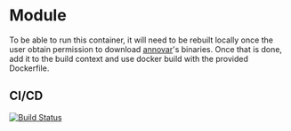 # Module

To be able to run this container, it will need to be rebuilt locally once the user obtain permission to download [annovar](https://www.openbioinformatics.org/annovar/annovar_download_form.php)'s binaries. Once that is done, add it to the build context and use docker build with the provided Dockerfile.

## CI/CD

[![Build Status](https://github.com/chusj-pigu/wf-modules/actions/workflows/build-and-push.yml/badge.svg?branch=)](https://github.com/chusj-pigu/wf-modules/actions/workflows/build-and-push.yml?query=branch%3A)

